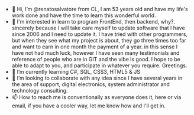 - 👋 Hi, I’m @renatosalvatore from CL, I am 53 years old and have my life's work done and have the time to learn this wonderful world.
- 👀 I'm interested in learn to program FrontEnd, then backend, why?. sincerely because I will take care myself to update software that I have since 2006 and I need to update it. I have tried with other programmers, but when they see what my project is about, they go three times too far and want to earn in one month the payment of a year. in this sense I have not had much luck, however I have seen many testimonials and reference of people who are in GIT and the vibe is good. I hope to be able to adapt to you, and participate in whatever you require. Greetings.
- 🌱 I’m currently learning C#, SQL, CSS3, HTML5 & JS
- 💞️ I’m looking to collaborate with any idea since I have several years in the area of support, digital electronics, system administrator and technology consulting.
- 📫 How to reach me is conventionally as everyone does it, here or via email, if you have a cooler way, let me know how and I'll get in. 

<!---
renatosalvatore/renatosalvatore is a ✨ special ✨ repository because its `README.md` (this file) appears on your GitHub profile.
You can click the Preview link to take a look at your changes.
--->
